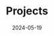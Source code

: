 ---
title: 'Projects'
date: 2024-05-19
type: landing

design:
  # Section spacing
  spacing: '5rem'

# Page sections
sections:
  - block: collection
    content:
      title: Research Experienecs
      text: 
      filters:
        folders:
          - project
    design:
      view: article-grid
      fill_image: true
      columns: 2
---